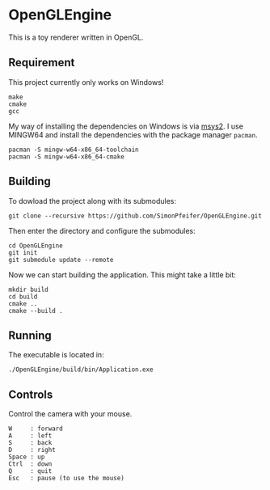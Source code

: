 # OpenGLEngine
This is a toy renderer written in OpenGL.

## Requirement
This project currently only works on Windows!

```
make
cmake
gcc
```

My way of installing the dependencies on Windows is via [msys2](https://www.msys2.org/). I use MINGW64 and install the dependencies with the package manager `pacman`.

```
pacman -S mingw-w64-x86_64-toolchain
pacman -S mingw-w64-x86_64-cmake
```

## Building
To dowload the project along with its submodules:
```
git clone --recursive https://github.com/SimonPfeifer/OpenGLEngine.git
```

Then enter the directory and configure the submodules:
```
cd OpenGLEngine
git init
git submodule update --remote 
```

Now we can start building the application. This might take a little bit:
```
mkdir build
cd build
cmake ..
cmake --build .
```

## Running
The executable is located in:
```
./OpenGLEngine/build/bin/Application.exe
```

## Controls
Control the camera with your mouse.
```
W     : forward
A     : left
S     : back
D     : right
Space : up
Ctrl  : down
Q     : quit
Esc   : pause (to use the mouse)
